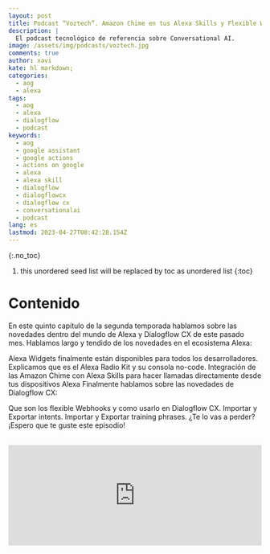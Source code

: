 ```yaml
---
layout: post
title: Podcast “Voztech”. Amazon Chime en tus Alexa Skills y Flexible Webhooks en Dialogflow CX
description: |
  El podcast tecnológico de referencia sobre Conversational AI.
image: /assets/img/podcasts/voztech.jpg
comments: true
author: xavi
kate: hl markdown;
categories:
  - aog
  - alexa
tags:
  - aog
  - alexa
  - dialogflow
  - podcast
keywords:
  - aog
  - google assistant
  - google actions
  - actions on google
  - alexa
  - alexa skill
  - dialogflow
  - dialogflowcx
  - dialogflow cx
  - conversationalai
  - podcast
lang: es
lastmod: 2023-04-27T08:42:28.154Z
---
```

{:.no_toc}
1. this unordered seed list will be replaced by toc as unordered list
{:toc}

# Contenido

En este quinto capítulo de la segunda temporada hablamos sobre las novedades dentro del mundo de Alexa y Dialogflow CX de este pasado mes. Hablamos largo y tendido de los novedades en el ecosistema Alexa:

Alexa Widgets finalmente están disponibles para todos los desarrolladores.
Explicamos que es el Alexa Radio Kit y su consola no-code.
Integración de las Amazon Chime con Alexa Skills para hacer llamadas directamente desde tus dispositivos Alexa
Finalmente hablamos sobre las novedades de Dialogflow CX:

Que son los flexible Webhooks y como usarlo en Dialogflow CX.
Importar y Exportar intents.
Importar y Exportar training phrases.
¿Te lo vas a perder? ¡Espero que te guste este episodio!

<br/>

<iframe src="https://podcasters.spotify.com/pod/show/voztech/embed/episodes/2x05-Amazon-Chime-en-tus-Alexa-Skills-y-Flexible-Webhooks-en-Dialogflow-CX-e233psb" height="200px" width="100%" frameborder="0" scrolling="no"></iframe>
